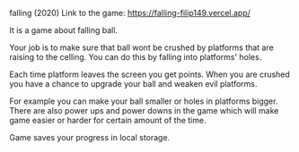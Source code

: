 falling (2020)
Link to the game: https://falling-filip149.vercel.app/

It is a game about falling ball.

Your job is to make sure that ball wont be crushed by platforms that are raising to the celling.
You can do this by falling into platforms' holes.

Each time platform leaves the screen you get points.
When you are crushed you have a chance to upgrade your ball and weaken evil platforms.

For example you can make your ball smaller or holes in platforms bigger.
There are also power ups and power downs in the game which will make game easier or harder for certain amount of the time.

Game saves your progress in local storage.
